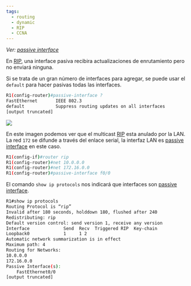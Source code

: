 ```yaml
---
tags:
  - routing
  - dynamic
  - RIP
  - CCNA
---
```


_Ver: [passive interface](passive%20interface.md)_ 

En [RIP](RIP/RIP.md), una interface pasiva recibira actualizaciones de enrutamiento pero no enviará ninguna. 

Si se trata de un gran número de interfaces para agregar, se puede usar el `default` para hacer pasivas todas las interfaces.

``` bash
R1(config-router)#passive-interface ?
FastEthernet       IEEE 802.3
default            Suppress routing updates on all interfaces
[output truncated]
```

![](14-7.png)

En este imagen podemos ver que el multicast [RIP](RIP/RIP.md) esta anulado por la LAN. La red `172` se difunde a través del enlace serial, la interfaz LAN es [passive interface](passive%20interface.md) en este caso. 

``` bash
R1(config-if)#router rip
R1(config-router)#net 10.0.0.0
R1(config-router)#net 172.16.0.0
R1(config-router)#passive-interface f0/0
```

El comando `show ip protocols` nos indicará que interfaces son [passive interface](passive%20interface.md). 

``` bash
R1#show ip protocols
Routing Protocol is “rip”
Invalid after 180 seconds, holddown 180, flushed after 240
Redistributing: rip
Default version control: send version 1, receive any version
Interface             Send  Recv  Triggered RIP  Key-chain
Loopback0             1     1 2
Automatic network summarization is in effect
Maximum path: 4
Routing for Networks:
10.0.0.0
172.16.0.0
Passive Interface(s):
    FastEthernet0/0
[output truncated]
```